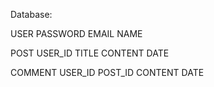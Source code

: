 Database:

USER
    PASSWORD
    EMAIL
    NAME
    

POST
    USER_ID
    TITLE
    CONTENT
    DATE
    

COMMENT
    USER_ID
    POST_ID
    CONTENT
    DATE
    
    

    

